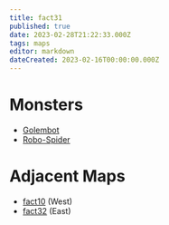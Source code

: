 ```yaml
---
title: fact31
published: true
date: 2023-02-28T21:22:33.000Z
tags: maps
editor: markdown
dateCreated: 2023-02-16T00:00:00.000Z
---
```



# Monsters
 * [Golembot](/monsters/golembot)
 * [Robo-Spider](/monsters/robo-spider)

# Adjacent Maps
 * [fact10](/maps/fact10) (West)
 * [fact32](/maps/fact32) (East)

